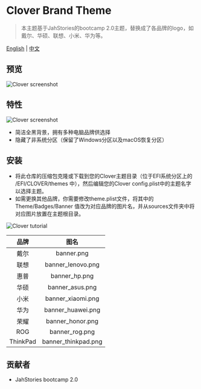 # Clover Brand Theme
> 本主题基于JahStories的bootcamp 2.0主题，替换成了各品牌的logo，如戴尔、华硕、联想、小米、华为等。

[English](README_EN.md) | [中文](README.md)

## 预览
![Clover screenshot](https://github.com/leejiawang/clover-theme-brand/blob/master/sources/screenshot.png)

## 特性
![Clover screenshot](https://github.com/leejiawang/clover-theme-brand/blob/master/sources/banner.png)
- 简洁全黑背景，拥有多种电脑品牌供选择
- 隐藏了非系统分区（保留了Windows分区以及macOS恢复分区）

## 安装
- 将此仓库的压缩包克隆或下载到您的Clover主题目录（位于EFI系统分区上的 /EFI/CLOVER/themes 中），然后编辑您的Clover config.plist中的主题名字以选择主题。
- 如需更换其他品牌，你需要修改theme.plist文件，将其中的 Theme/Badges/Banner 值改为对应品牌的图片名，并从sources文件夹中将对应图片放置在主题根目录。

![Clover tutorial](https://github.com/leejiawang/clover-theme-brand/blob/master/sources/tutorial.png)

 品牌 | 图名 
 :-: | :-:
 戴尔 | banner.png 
 联想 | banner_lenovo.png
 惠普 | banner_hp.png
 华硕 | banner_asus.png
 小米 | banner_xiaomi.png
 华为 | banner_huawei.png
 荣耀 | banner_honor.png
 ROG | banner_rog.png
 ThinkPad | banner_thinkpad.png

## 贡献者
- JahStories bootcamp 2.0
